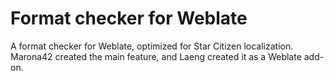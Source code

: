 # Format checker for Weblate

A format checker for Weblate, optimized for Star Citizen localization.
Marona42 created the main feature, and Laeng created it as a Weblate add-on.

